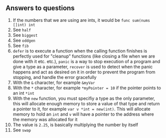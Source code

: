 ## Answers to questions
1. If the numbers that we are using are ints, it would be `func sum(nums []int) int`
2. See `half`
3. See `biggest`
4. See `oddgen`
5. See `fib`
6. `defer` is to execute a function when the calling function finishes is perfectly used for "cleanup" functions (like closing a file when we are done with it etc. etc.), `panic` is a way to stop execution of a program and give a type as a parameter, `recover` is used to detect when the panic happens and act as desired on it in order to prevent the program from stopping, and handle the error gracefully
7. With the `&` character, for example `&myVar`
8. With the `*` character, for example `*myPointer = 10` if the pointer points to an int `*int`
9. With the `new` function, you must specifiy a type as the only parameter, this will allocate enough memory to store a value of that type and return a pointer to it, for example `var v *int = new(int)`. This will allocate memory to hold an `int` and `v` will have a pointer to the address where the memory was allocated for it
10. The value is `2.25`, is basically multiplying the number by itself
11. See `swap`
